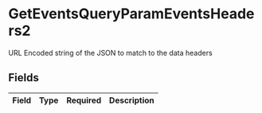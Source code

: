 # GetEventsQueryParamEventsHeaders2

URL Encoded string of the JSON to match to the data headers


## Fields

| Field       | Type        | Required    | Description |
| ----------- | ----------- | ----------- | ----------- |